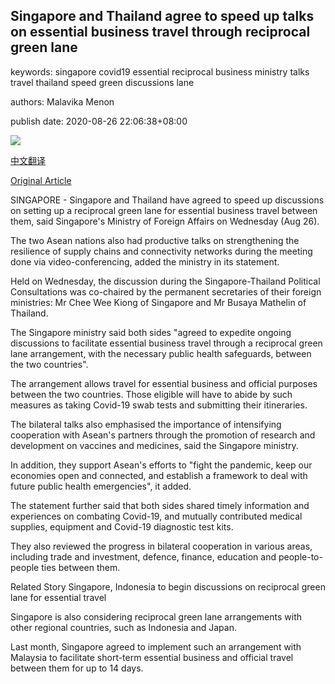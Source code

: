 ## Singapore and Thailand agree to speed up talks on essential business travel through reciprocal green lane

keywords: singapore covid19 essential reciprocal business ministry talks travel thailand speed green discussions lane

authors: Malavika Menon

publish date: 2020-08-26 22:06:38+08:00

![](https://www.straitstimes.com/sites/default/files/styles/x_large/public/articles/2020/08/26/dw-sg-thailand-greenlane-200826.jpg?itok=IgT5w6ih)

[中文翻译](Singapore%20and%20Thailand%20agree%20to%20speed%20up%20talks%20on%20essential%20business%20travel%20through%20reciprocal%20green%20lane_zh.md)

[Original Article](https://www.straitstimes.com/singapore/singapore-and-thailand-agree-to-speed-up-talks-on-essential-business-travel-through-green)

SINGAPORE - Singapore and Thailand have agreed to speed up discussions on setting up a reciprocal green lane for essential business travel between them, said Singapore's Ministry of Foreign Affairs on Wednesday (Aug 26).

The two Asean nations also had productive talks on strengthening the resilience of supply chains and connectivity networks during the meeting done via video-conferencing, added the ministry in its statement.

Held on Wednesday, the discussion during the Singapore-Thailand Political Consultations was co-chaired by the permanent secretaries of their foreign ministries: Mr Chee Wee Kiong of Singapore and Mr Busaya Mathelin of Thailand.

The Singapore ministry said both sides "agreed to expedite ongoing discussions to facilitate essential business travel through a reciprocal green lane arrangement, with the necessary public health safeguards, between the two countries".

The arrangement allows travel for essential business and official purposes between the two countries. Those eligible will have to abide by such measures as taking Covid-19 swab tests and submitting their itineraries.

The bilateral talks also emphasised the importance of intensifying cooperation with Asean's partners through the promotion of research and development on vaccines and medicines, said the Singapore ministry.

In addition, they support Asean's efforts to "fight the pandemic, keep our economies open and connected, and establish a framework to deal with future public health emergencies", it added.

The statement further said that both sides shared timely information and experiences on combating Covid-19, and mutually contributed medical supplies, equipment and Covid-19 diagnostic test kits.

They also reviewed the progress in bilateral cooperation in various areas, including trade and investment, defence, finance, education and people-to-people ties between them.

Related Story Singapore, Indonesia to begin discussions on reciprocal green lane for essential travel

Singapore is also considering reciprocal green lane arrangements with other regional countries, such as Indonesia and Japan.

Last month, Singapore agreed to implement such an arrangement with Malaysia to facilitate short-term essential business and official travel between them for up to 14 days.